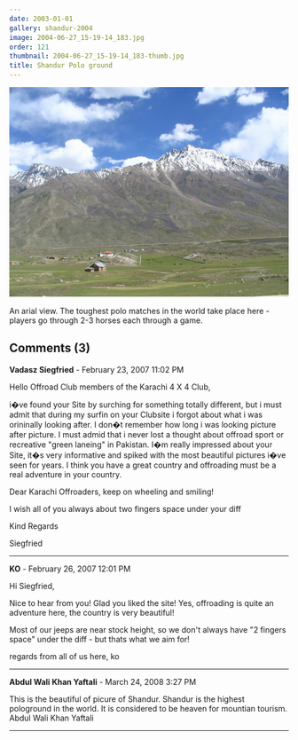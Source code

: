 ```yaml
---
date: 2003-01-01
gallery: shandur-2004
image: 2004-06-27_15-19-14_183.jpg
order: 121
thumbnail: 2004-06-27_15-19-14_183-thumb.jpg
title: Shandur Polo ground
---
```


![Shandur Polo ground](./2004-06-27_15-19-14_183.jpg)

An arial view. The toughest polo matches in the world take place here - players go through 2-3 horses each through a game.

<div id="comments">

## Comments (3)

**Vadasz Siegfried** - February 23, 2007 11:02 PM

Hello Offroad Club members of the Karachi 4 X 4 Club,

i�ve found your Site by surching for something totally different, but i must admit that during my surfin on your Clubsite i forgot about what i was orininally looking after. I don�t remember how long i was looking picture after picture. I must admid that i never lost a thought about offroad sport or recreative "green laneing" in Pakistan.
I�m really impressed about your Site, it�s very informative and spiked with the most beautiful pictures i�ve seen for years.
I think you have a great country and offroading must be a real adventure in your country.

Dear Karachi Offroaders, keep on wheeling and smiling!

I wish all of you always about two fingers space under your diff

Kind Regards

Siegfried

---

**KO** - February 26, 2007 12:01 PM

Hi Siegfried,

Nice to hear from you! Glad you liked the site! Yes, offroading is quite an adventure here, the country is very beautiful!

Most of our jeeps are near stock height, so we don't always have "2 fingers space" under the diff - but thats what we aim for!

regards from all of us here,
ko

---

**Abdul Wali Khan Yaftali** - March 24, 2008  3:27 PM

This is the beautiful of picure of Shandur. Shandur is the highest pologround in the world. It is considered to be heaven for mountian tourism.
Abdul Wali Khan Yaftali

---

</div>